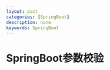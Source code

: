 ```yaml
---
layout: post
categories: [SpringBoot]
description: none
keywords: SpringBoot
---
```

# SpringBoot参数校验

## 